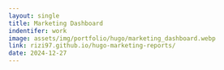 ```yaml
---
layout: single
title: Marketing Dashboard
indentifer: work
image: assets/img/portfolio/hugo/marketing_dashboard.webp
link: rizi97.github.io/hugo-marketing-reports/
date: 2024-12-27
---
```

